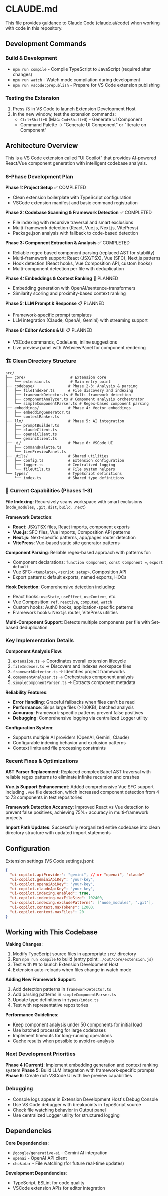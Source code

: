 # CLAUDE.md

This file provides guidance to Claude Code (claude.ai/code) when working with code in this repository.

## Development Commands

### Build & Development
- `npm run compile` - Compile TypeScript to JavaScript (required after changes)
- `npm run watch` - Watch mode compilation during development
- `npm run vscode:prepublish` - Prepare for VS Code extension publishing

### Testing the Extension
1. Press `F5` in VS Code to launch Extension Development Host
2. In the new window, test the extension commands:
   - `Ctrl+Shift+U` (Mac: `Cmd+Shift+U`) - Generate UI Component
   - Command Palette → "Generate UI Component" or "Iterate on Component"

## Architecture Overview

This is a VS Code extension called "UI Copilot" that provides AI-powered React/Vue component generation with intelligent codebase analysis.

### 6-Phase Development Plan

**Phase 1: Project Setup** ✅ COMPLETED
- Clean extension boilerplate with TypeScript configuration
- VSCode extension manifest and basic command registration

**Phase 2: Codebase Scanning & Framework Detection** ✅ COMPLETED
- File indexing with recursive traversal and smart exclusions
- Multi-framework detection (React, Vue.js, Next.js, VitePress)
- Package.json analysis with fallback to code-based detection

**Phase 3: Component Extraction & Analysis** ✅ COMPLETED
- Reliable regex-based component parsing (replaced AST for stability)
- Multi-framework support: React (JSX/TSX), Vue (SFC), Next.js patterns
- Hook detection (React hooks, Vue Composition API, custom hooks)
- Multi-component detection per file with deduplication

**Phase 4: Embeddings & Context Ranking** 🚧 PLANNED
- Embedding generation with OpenAI/sentence-transformers
- Similarity scoring and proximity-based context ranking

**Phase 5: LLM Prompt & Response** 📋 PLANNED
- Framework-specific prompt templates
- LLM integration (Claude, OpenAI, Gemini) with streaming support

**Phase 6: Editor Actions & UI** 📋 PLANNED
- VSCode commands, CodeLens, inline suggestions
- Live preview panel with WebviewPanel for component rendering

### 🏗️ Clean Directory Structure

```
src/
├── core/                    # Extension core
│   └── extension.ts         # Main entry point
├── codebase/               # Phase 2-3: Analysis & parsing
│   ├── fileIndexer.ts      # File discovery and indexing
│   ├── frameworkDetector.ts # Multi-framework detection
│   ├── componentAnalyzer.ts # Component analysis orchestrator
│   └── simpleComponentParser.ts # Regex-based component parsing
├── embeddings/             # Phase 4: Vector embeddings
│   ├── embeddingGenerator.ts
│   └── contextRanker.ts
├── llm/                    # Phase 5: AI integration
│   ├── promptBuilder.ts
│   ├── claudeClient.ts
│   ├── openaiClient.ts
│   └── geminiClient.ts
├── ui/                     # Phase 6: VSCode UI
│   ├── commandPalette.ts
│   └── livePreviewPanel.ts
├── utils/                  # Shared utilities
│   ├── config.ts           # Extension configuration
│   ├── logger.ts           # Centralized logging
│   └── fileUtils.ts        # File system helpers
└── types/                  # TypeScript definitions
    └── index.ts            # Shared type definitions
```

### 🚀 Current Capabilities (Phases 1-3)

**File Indexing**: Recursively scans workspace with smart exclusions (`node_modules`, `.git`, `dist`, `build`, `.next`)

**Framework Detection**: 
- **React**: JSX/TSX files, React imports, component exports
- **Vue.js**: SFC files, Vue imports, Composition API patterns  
- **Next.js**: Next-specific patterns, app/pages router detection
- **VitePress**: Vue-based static site generator patterns

**Component Parsing**: Reliable regex-based approach with patterns for:
- Component declarations: `function Component`, `const Component =`, `export default`
- Vue SFC: `<template>`, `<script setup>`, Composition API
- Export patterns: default exports, named exports, HOCs

**Hook Detection**: Comprehensive detection including:
- React hooks: `useState`, `useEffect`, `useContext`, etc.
- Vue Composition: `ref`, `reactive`, `computed`, `watch`
- Custom hooks: Auth0 hooks, application-specific patterns
- Framework hooks: Next.js router, VitePress utilities

**Multi-Component Support**: Detects multiple components per file with Set-based deduplication

### Key Implementation Details

**Component Analysis Flow**:
1. `extension.ts` → Coordinates overall extension lifecycle
2. `fileIndexer.ts` → Discovers and indexes workspace files  
3. `frameworkDetector.ts` → Identifies project frameworks
4. `componentAnalyzer.ts` → Orchestrates component analysis
5. `simpleComponentParser.ts` → Extracts component metadata

**Reliability Features**:
- **Error Handling**: Graceful fallbacks when files can't be read
- **Performance**: Skips large files (>100KB), batched analysis
- **Accuracy**: Framework-specific patterns prevent false positives
- **Debugging**: Comprehensive logging via centralized Logger utility

**Configuration System**: 
- Supports multiple AI providers (OpenAI, Gemini, Claude)
- Configurable indexing behavior and exclusion patterns
- Context limits and file processing constraints

### Recent Fixes & Optimizations

**AST Parser Replacement**: Replaced complex Babel AST traversal with reliable regex patterns to eliminate infinite recursion and crashes

**Vue.js Support Enhancement**: Added comprehensive Vue SFC support including `.vue` file detection, which increased component detection from 4 to 73 components in test repositories

**Framework Detection Accuracy**: Improved React vs Vue detection to prevent false positives, achieving 75%+ accuracy in multi-framework projects

**Import Path Updates**: Successfully reorganized entire codebase into clean directory structure with updated import statements

## Configuration

Extension settings (VS Code settings.json):
```json
{
  "ui-copilot.apiProvider": "gemini", // or "openai", "claude"
  "ui-copilot.geminiApiKey": "your-key",
  "ui-copilot.openaiApiKey": "your-key", 
  "ui-copilot.claudeApiKey": "your-key",
  "ui-copilot.indexing.enabled": true,
  "ui-copilot.indexing.maxFileSize": 102400,
  "ui-copilot.indexing.excludePatterns": ["node_modules", ".git"],
  "ui-copilot.context.maxTokens": 12000,
  "ui-copilot.context.maxFiles": 20
}
```

## Working with This Codebase

**Making Changes**:
1. Modify TypeScript source files in appropriate `src/` directory
2. Run `npm run compile` to build (entry point: `./out/core/extension.js`)
3. Test with `F5` to launch Extension Development Host
4. Extension auto-reloads when files change in watch mode

**Adding New Framework Support**:
1. Add detection patterns in `frameworkDetector.ts`
2. Add parsing patterns in `simpleComponentParser.ts`  
3. Update type definitions in `types/index.ts`
4. Test with representative repositories

**Performance Guidelines**:
- Keep component analysis under 50 components for initial load
- Use batched processing for large codebases
- Implement timeouts for long-running operations
- Cache results when possible to avoid re-analysis

### Next Development Priorities

**Phase 4 (Current)**: Implement embedding generation and context ranking system
**Phase 5**: Build LLM integration with framework-specific prompts
**Phase 6**: Create rich VSCode UI with live preview capabilities

### Debugging
- Console logs appear in Extension Development Host's Debug Console
- Use VS Code debugger with breakpoints in TypeScript source
- Check file watching behavior in Output panel
- Use centralized Logger utility for structured logging

## Dependencies

**Core Dependencies**:
- `@google/generative-ai` - Gemini AI integration
- `openai` - OpenAI API client  
- `chokidar` - File watching (for future real-time updates)

**Development Dependencies**:
- TypeScript, ESLint for code quality
- VSCode extension APIs for editor integration